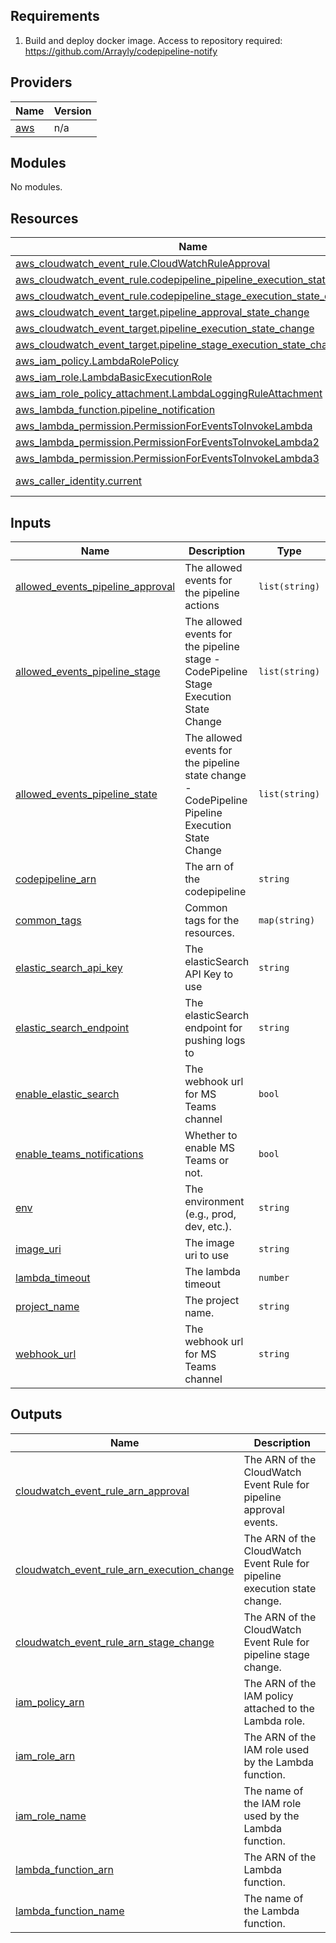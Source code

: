 <!-- BEGIN_TF_DOCS -->
## Requirements

1. Build and deploy docker image. Access to repository required: https://github.com/Arrayly/codepipeline-notify  

## Providers

| Name | Version |
|------|---------|
| <a name="provider_aws"></a> [aws](#provider\_aws) | n/a |

## Modules

No modules.

## Resources

| Name | Type |
|------|------|
| [aws_cloudwatch_event_rule.CloudWatchRuleApproval](https://registry.terraform.io/providers/hashicorp/aws/latest/docs/resources/cloudwatch_event_rule) | resource |
| [aws_cloudwatch_event_rule.codepipeline_pipeline_execution_state_change](https://registry.terraform.io/providers/hashicorp/aws/latest/docs/resources/cloudwatch_event_rule) | resource |
| [aws_cloudwatch_event_rule.codepipeline_stage_execution_state_change](https://registry.terraform.io/providers/hashicorp/aws/latest/docs/resources/cloudwatch_event_rule) | resource |
| [aws_cloudwatch_event_target.pipeline_approval_state_change](https://registry.terraform.io/providers/hashicorp/aws/latest/docs/resources/cloudwatch_event_target) | resource |
| [aws_cloudwatch_event_target.pipeline_execution_state_change](https://registry.terraform.io/providers/hashicorp/aws/latest/docs/resources/cloudwatch_event_target) | resource |
| [aws_cloudwatch_event_target.pipeline_stage_execution_state_change](https://registry.terraform.io/providers/hashicorp/aws/latest/docs/resources/cloudwatch_event_target) | resource |
| [aws_iam_policy.LambdaRolePolicy](https://registry.terraform.io/providers/hashicorp/aws/latest/docs/resources/iam_policy) | resource |
| [aws_iam_role.LambdaBasicExecutionRole](https://registry.terraform.io/providers/hashicorp/aws/latest/docs/resources/iam_role) | resource |
| [aws_iam_role_policy_attachment.LambdaLoggingRuleAttachment](https://registry.terraform.io/providers/hashicorp/aws/latest/docs/resources/iam_role_policy_attachment) | resource |
| [aws_lambda_function.pipeline_notification](https://registry.terraform.io/providers/hashicorp/aws/latest/docs/resources/lambda_function) | resource |
| [aws_lambda_permission.PermissionForEventsToInvokeLambda](https://registry.terraform.io/providers/hashicorp/aws/latest/docs/resources/lambda_permission) | resource |
| [aws_lambda_permission.PermissionForEventsToInvokeLambda2](https://registry.terraform.io/providers/hashicorp/aws/latest/docs/resources/lambda_permission) | resource |
| [aws_lambda_permission.PermissionForEventsToInvokeLambda3](https://registry.terraform.io/providers/hashicorp/aws/latest/docs/resources/lambda_permission) | resource |
| [aws_caller_identity.current](https://registry.terraform.io/providers/hashicorp/aws/latest/docs/data-sources/caller_identity) | data source |

## Inputs

| Name | Description | Type | Default | Required |
|------|-------------|------|---------|:--------:|
| <a name="input_allowed_events_pipeline_approval"></a> [allowed\_events\_pipeline\_approval](#input\_allowed\_events\_pipeline\_approval) | The allowed events for the pipeline actions | `list(string)` | <pre>[<br>  "STARTED"<br>]</pre> | no |
| <a name="input_allowed_events_pipeline_stage"></a> [allowed\_events\_pipeline\_stage](#input\_allowed\_events\_pipeline\_stage) | The allowed events for the pipeline stage - CodePipeline Stage Execution State Change | `list(string)` | <pre>[<br>  "FAILED"<br>]</pre> | no |
| <a name="input_allowed_events_pipeline_state"></a> [allowed\_events\_pipeline\_state](#input\_allowed\_events\_pipeline\_state) | The allowed events for the pipeline state change - CodePipeline Pipeline Execution State Change | `list(string)` | <pre>[<br>  "STARTED",<br>  "SUCCEEDED"<br>]</pre> | no |
| <a name="input_codepipeline_arn"></a> [codepipeline\_arn](#input\_codepipeline\_arn) | The arn of the codepipeline | `string` | n/a | yes |
| <a name="input_common_tags"></a> [common\_tags](#input\_common\_tags) | Common tags for the resources. | `map(string)` | `{}` | no |
| <a name="input_elastic_search_api_key"></a> [elastic\_search\_api\_key](#input\_elastic\_search\_api\_key) | The elasticSearch API Key to use | `string` | `""` | no |
| <a name="input_elastic_search_endpoint"></a> [elastic\_search\_endpoint](#input\_elastic\_search\_endpoint) | The elasticSearch endpoint for pushing logs to | `string` | `""` | no |
| <a name="input_enable_elastic_search"></a> [enable\_elastic\_search](#input\_enable\_elastic\_search) | The webhook url for MS Teams channel | `bool` | `false` | no |
| <a name="input_enable_teams_notifications"></a> [enable\_teams\_notifications](#input\_enable\_teams\_notifications) | Whether to enable MS Teams or not. | `bool` | `false` | no |
| <a name="input_env"></a> [env](#input\_env) | The environment (e.g., prod, dev, etc.). | `string` | n/a | yes |
| <a name="input_image_uri"></a> [image\_uri](#input\_image\_uri) | The image uri to use | `string` | n/a | yes |
| <a name="input_lambda_timeout"></a> [lambda\_timeout](#input\_lambda\_timeout) | The lambda timeout | `number` | `10` | no |
| <a name="input_project_name"></a> [project\_name](#input\_project\_name) | The project name. | `string` | n/a | yes |
| <a name="input_webhook_url"></a> [webhook\_url](#input\_webhook\_url) | The webhook url for MS Teams channel | `string` | `""` | no |

## Outputs

| Name | Description |
|------|-------------|
| <a name="output_cloudwatch_event_rule_arn_approval"></a> [cloudwatch\_event\_rule\_arn\_approval](#output\_cloudwatch\_event\_rule\_arn\_approval) | The ARN of the CloudWatch Event Rule for pipeline approval events. |
| <a name="output_cloudwatch_event_rule_arn_execution_change"></a> [cloudwatch\_event\_rule\_arn\_execution\_change](#output\_cloudwatch\_event\_rule\_arn\_execution\_change) | The ARN of the CloudWatch Event Rule for pipeline execution state change. |
| <a name="output_cloudwatch_event_rule_arn_stage_change"></a> [cloudwatch\_event\_rule\_arn\_stage\_change](#output\_cloudwatch\_event\_rule\_arn\_stage\_change) | The ARN of the CloudWatch Event Rule for pipeline stage change. |
| <a name="output_iam_policy_arn"></a> [iam\_policy\_arn](#output\_iam\_policy\_arn) | The ARN of the IAM policy attached to the Lambda role. |
| <a name="output_iam_role_arn"></a> [iam\_role\_arn](#output\_iam\_role\_arn) | The ARN of the IAM role used by the Lambda function. |
| <a name="output_iam_role_name"></a> [iam\_role\_name](#output\_iam\_role\_name) | The name of the IAM role used by the Lambda function. |
| <a name="output_lambda_function_arn"></a> [lambda\_function\_arn](#output\_lambda\_function\_arn) | The ARN of the Lambda function. |
| <a name="output_lambda_function_name"></a> [lambda\_function\_name](#output\_lambda\_function\_name) | The name of the Lambda function. |
<!-- END_TF_DOCS -->
